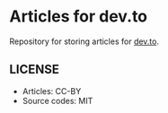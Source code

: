 # Articles for dev.to

Repository for storing articles for [dev.to](https://dev.to/kaityo256/).

## LICENSE

* Articles: CC-BY
* Source codes: MIT
